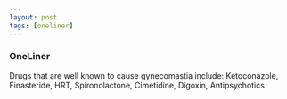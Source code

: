```yaml
---
layout: post
tags: [oneliner]
---
```



### OneLiner

Drugs that are well known to cause gynecomastia include: Ketoconazole, Finasteride, HRT, Spironolactone, Cimetidine, Digoxin, Antipsychotics
